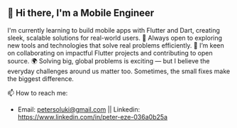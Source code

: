 ## 👋 Hi there, I'm a Mobile Engineer

I'm currently learning to build mobile apps with Flutter and Dart, creating sleek, scalable solutions for real-world users.
🔭 Always open to exploring new tools and technologies that solve real problems efficiently.
👯 I’m keen on collaborating on impactful Flutter projects and contributing to open source.
🌍 Solving big, global problems is exciting — but I believe the everyday challenges around us matter too. Sometimes, the small fixes make the biggest difference.


📫 How to reach me:

- Email: petersoluki@gmail.com || Linkedin: https://www.linkedin.com/in/peter-eze-036a0b25a
